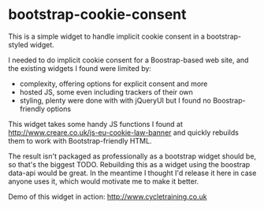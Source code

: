 # bootstrap-cookie-consent

This is a simple widget to handle implicit cookie consent in a bootstrap-styled widget.

I needed to do implicit cookie consent for a Boostrap-based web site, and the 
existing widgets I found were limited by:

- complexity, offering options for explicit consent and more
- hosted JS, some even including trackers of their own
- styling, plenty were done with with jQueryUI but I found no Boostrap-friendly options

This widget takes some handy JS functions I found at http://www.creare.co.uk/js-eu-cookie-law-banner
and quickly rebuilds them to work with Bootstrap-friendly HTML. 

The result isn't packaged as professionally as a bootstrap widget should be, so that's the
biggest TODO. Rebuilding this as a widget using the boostrap data-api would be great. In 
the meantime I thought I'd release it here in case anyone uses it, which would
motivate me to make it better.

Demo of this widget in action: http://www.cycletraining.co.uk
